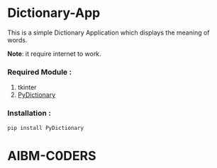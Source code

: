 # Dictionary-App

This is a simple Dictionary Application which displays the meaning of words.

**Note**: it require internet to work.

### Required Module :
1. tkinter
2. [PyDictionary](https://pypi.org/project/PyDictionary/) 

### Installation :

    pip install PyDictionary

# AIBM-C0DERS

